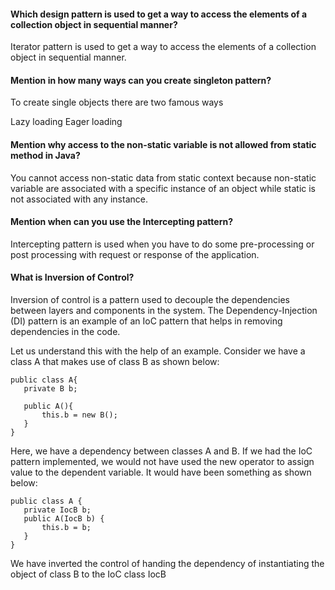 #### Which design pattern is used to get a way to access the elements of a collection object in sequential manner?

Iterator pattern is used to get a way to access the elements of a collection object in sequential manner.

#### Mention in how many ways can you create singleton pattern?
To create single objects there are two famous ways

Lazy loading
Eager loading

####  Mention why access to the non-static variable is not allowed from static method in Java?
You cannot access non-static data from static context because non-static variable are associated with a specific instance of an object while static is not associated with any instance.

####  Mention when can you use the Intercepting pattern?

Intercepting pattern is used when you have to do some pre-processing or post processing with request or response of the application.

#### What is Inversion of Control?
Inversion of control is a pattern used to decouple the dependencies between layers and components in the system. The Dependency-Injection (DI) pattern is an example of an IoC pattern that helps in removing dependencies in the code.

Let us understand this with the help of an example. Consider we have a class A that makes use of class B as shown below:
```
public class A{
   private B b;
   
   public A(){
       this.b = new B();
   }
}
```
Here, we have a dependency between classes A and B. If we had the IoC pattern implemented, we would not have used the new operator to assign value to the dependent variable. It would have been something as shown below:
```
public class A {
   private IocB b;
   public A(IocB b) {
       this.b = b;
   }
}
```
We have inverted the control of handing the dependency of instantiating the object of class B to the IoC class IocB



